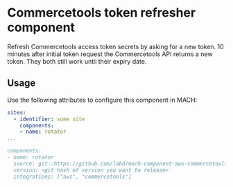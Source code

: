 # Commercetools token refresher component

Refresh Commercetools access token secrets by asking for a new token. 10 minutes after initial token request the Commercetools API returns a new token.
They both still work until their expiry date.

## Usage


Use the following attributes to configure this component in MACH:

```yaml
sites:
  - identifier: some site
    components:
    - name: rotator
...

components:
- name: rotator
  source: git::https://github.com/labd/mach-component-aws-commercetools-token-refresher.git//terraform
  version: <git hash of version you want to release>
  integrations: ["aws", "commercetools"]